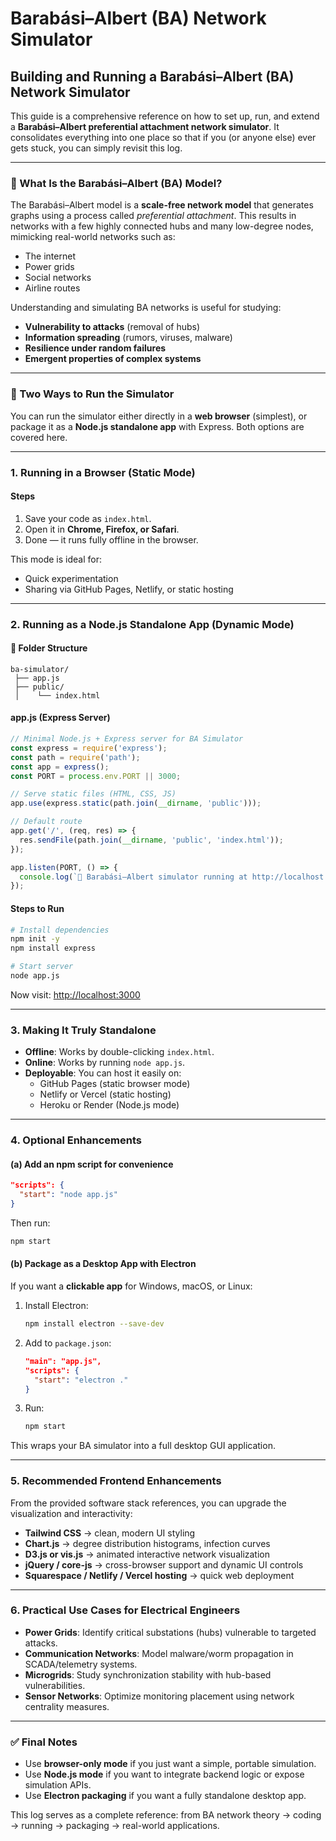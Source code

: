 # Barabási–Albert (BA) Network Simulator

## Building and Running a Barabási–Albert (BA) Network Simulator

This guide is a comprehensive reference on how to set up, run, and extend a **Barabási–Albert preferential attachment network simulator**. It consolidates everything into one place so that if you (or anyone else) ever gets stuck, you can simply revisit this log.

***

### 🔹 What Is the Barabási–Albert (BA) Model?

The Barabási–Albert model is a **scale-free network model** that generates graphs using a process called _preferential attachment_. This results in networks with a few highly connected hubs and many low-degree nodes, mimicking real-world networks such as:

* The internet
* Power grids
* Social networks
* Airline routes

Understanding and simulating BA networks is useful for studying:

* **Vulnerability to attacks** (removal of hubs)
* **Information spreading** (rumors, viruses, malware)
* **Resilience under random failures**
* **Emergent properties of complex systems**

***

### 🔹 Two Ways to Run the Simulator

You can run the simulator either directly in a **web browser** (simplest), or package it as a **Node.js standalone app** with Express. Both options are covered here.

***

### 1. Running in a Browser (Static Mode)

#### Steps

1. Save your code as `index.html`.
2. Open it in **Chrome, Firefox, or Safari**.
3. Done — it runs fully offline in the browser.

This mode is ideal for:

* Quick experimentation
* Sharing via GitHub Pages, Netlify, or static hosting

***

### 2. Running as a Node.js Standalone App (Dynamic Mode)

#### 📂 Folder Structure

```
ba-simulator/
 ├── app.js
 ├── public/
 │    └── index.html
```

#### app.js (Express Server)

```js
// Minimal Node.js + Express server for BA Simulator
const express = require('express');
const path = require('path');
const app = express();
const PORT = process.env.PORT || 3000;

// Serve static files (HTML, CSS, JS)
app.use(express.static(path.join(__dirname, 'public')));

// Default route
app.get('/', (req, res) => {
  res.sendFile(path.join(__dirname, 'public', 'index.html'));
});

app.listen(PORT, () => {
  console.log(`🚀 Barabási–Albert simulator running at http://localhost:${PORT}`);
});
```

#### Steps to Run

```bash
# Install dependencies
npm init -y
npm install express

# Start server
node app.js
```

Now visit: [http://localhost:3000](http://localhost:3000/)

***

### 3. Making It Truly Standalone

* **Offline**: Works by double-clicking `index.html`.
* **Online**: Works by running `node app.js`.
* **Deployable**: You can host it easily on:
  * GitHub Pages (static browser mode)
  * Netlify or Vercel (static hosting)
  * Heroku or Render (Node.js mode)

***

### 4. Optional Enhancements

#### (a) Add an npm script for convenience

```json
"scripts": {
  "start": "node app.js"
}
```

Then run:

```bash
npm start
```

#### (b) Package as a Desktop App with Electron

If you want a **clickable app** for Windows, macOS, or Linux:

1.  Install Electron:

    ```bash
    npm install electron --save-dev
    ```
2.  Add to `package.json`:

    ```json
    "main": "app.js",
    "scripts": {
      "start": "electron ."
    }
    ```
3.  Run:

    ```bash
    npm start
    ```

This wraps your BA simulator into a full desktop GUI application.

***

### 5. Recommended Frontend Enhancements

From the provided software stack references, you can upgrade the visualization and interactivity:

* **Tailwind CSS** → clean, modern UI styling
* **Chart.js** → degree distribution histograms, infection curves
* **D3.js or vis.js** → animated interactive network visualization
* **jQuery / core-js** → cross-browser support and dynamic UI controls
* **Squarespace / Netlify / Vercel hosting** → quick web deployment

***

### 6. Practical Use Cases for Electrical Engineers

* **Power Grids**: Identify critical substations (hubs) vulnerable to targeted attacks.
* **Communication Networks**: Model malware/worm propagation in SCADA/telemetry systems.
* **Microgrids**: Study synchronization stability with hub-based vulnerabilities.
* **Sensor Networks**: Optimize monitoring placement using network centrality measures.

***

### ✅ Final Notes

* Use **browser-only mode** if you just want a simple, portable simulation.
* Use **Node.js mode** if you want to integrate backend logic or expose simulation APIs.
* Use **Electron packaging** if you want a fully standalone desktop app.

This log serves as a complete reference: from BA network theory → coding → running → packaging → real-world applications.
